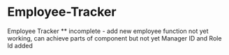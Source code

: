 # Employee-Tracker
Employee Tracker
** incomplete - add new employee function not yet working, can achieve parts of component but not yet Manager ID and Role Id added
